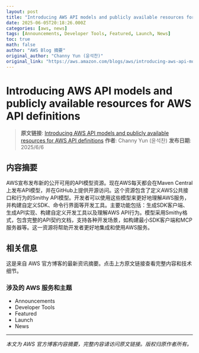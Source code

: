 ```yaml
---
layout: post
title: "Introducing AWS API models and publicly available resources for AWS API definitions"
date: 2025-06-05T20:18:26.000Z
categories: [aws, news]
tags: [Announcements, Developer Tools, Featured, Launch, News]
toc: true
math: false
author: "AWS Blog 摘要"
original_author: "Channy Yun (윤석찬)"
original_link: "https://aws.amazon.com/blogs/aws/introducing-aws-api-models-and-publicly-available-resources-for-aws-api-definitions/"
---
```


# Introducing AWS API models and publicly available resources for AWS API definitions

> **原文链接**: [Introducing AWS API models and publicly available resources for AWS API definitions](https://aws.amazon.com/blogs/aws/introducing-aws-api-models-and-publicly-available-resources-for-aws-api-definitions/)
> **作者**: Channy Yun (윤석찬)
> **发布日期**: 2025/6/6

## 内容摘要

AWS宣布发布新的公开可用的API模型资源。现在AWS每天都会在Maven Central上发布API模型，并在GitHub上提供开源访问。这个资源包含了定义AWS公共接口和行为的Smithy API模型。开发者可以使用这些模型来更好地理解AWS服务，并构建自定义SDK、命令行界面等开发工具。主要功能包括：生成SDK客户端、生成API实现、构建自定义开发工具以及理解AWS API行为。模型采用Smithy格式，包含完整的API契约文档，支持各种开发场景，如构建最小SDK客户端和MCP服务器等。这一资源将帮助开发者更好地集成和使用AWS服务。

## 相关信息

这是来自 AWS 官方博客的最新资讯摘要。点击上方原文链接查看完整内容和技术细节。

### 涉及的 AWS 服务和主题

- Announcements
- Developer Tools
- Featured
- Launch
- News

---

*本文为 AWS 官方博客内容摘要，完整内容请访问原文链接。版权归原作者所有。*